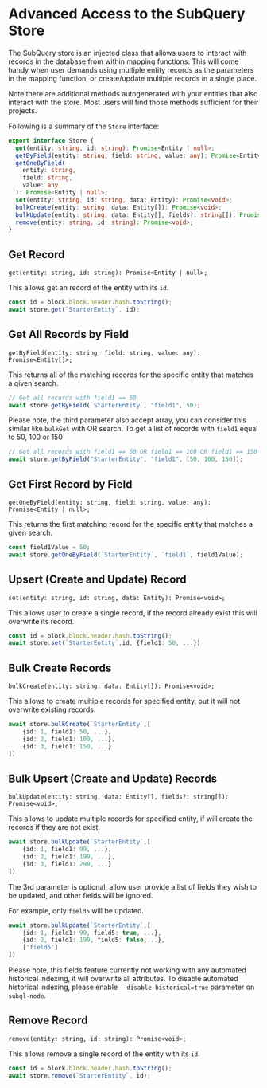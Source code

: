 # Advanced Access to the SubQuery Store

The SubQuery store is an injected class that allows users to interact with records in the database from within mapping functions. This will come handy when user demands using multiple entity records as the parameters in the mapping function, or create/update multiple records in a single place.

Note there are additional methods autogenerated with your entities that also interact with the store. Most users will find those methods sufficient for their projects.

Following is a summary of the `Store` interface:

```typescript
export interface Store {
  get(entity: string, id: string): Promise<Entity | null>;
  getByField(entity: string, field: string, value: any): Promise<Entity[]>;
  getOneByField(
    entity: string,
    field: string,
    value: any
  ): Promise<Entity | null>;
  set(entity: string, id: string, data: Entity): Promise<void>;
  bulkCreate(entity: string, data: Entity[]): Promise<void>;
  bulkUpdate(entity: string, data: Entity[], fields?: string[]): Promise<void>;
  remove(entity: string, id: string): Promise<void>;
}
```

## Get Record

`get(entity: string, id: string): Promise<Entity | null>;`

This allows get an record of the entity with its `id`.

```typescript
const id = block.block.header.hash.toString();
await store.get(`StarterEntity`, id);
```

## Get All Records by Field

`getByField(entity: string, field: string, value: any): Promise<Entity[]>;`

This returns all of the matching records for the specific entity that matches a given search.

```typescript
// Get all records with field1 == 50
await store.getByField(`StarterEntity`, "field1", 50);
```

Please note, the third parameter also accept array, you can consider this similar like `bulkGet` with OR search.
To get a list of records with `field1` equal to 50, 100 or 150

```typescript
// Get all records with field1 == 50 OR field1 == 100 OR field1 == 150
await store.getByField("StarterEntity", "field1", [50, 100, 150]);
```

## Get First Record by Field

`getOneByField(entity: string, field: string, value: any): Promise<Entity | null>;`

This returns the first matching record for the specific entity that matches a given search.

```typescript
const field1Value = 50;
await store.getOneByField(`StarterEntity`, `field1`, field1Value);
```

## Upsert (Create and Update) Record

`set(entity: string, id: string, data: Entity): Promise<void>;`

This allows user to create a single record, if the record already exist this will overwrite its record.

```typescript
const id = block.block.header.hash.toString();
await store.set(`StarterEntity`,id, {field1: 50, ...})
```

## Bulk Create Records

`bulkCreate(entity: string, data: Entity[]): Promise<void>;`

This allows to create multiple records for specified entity, but it will not overwrite existing records.

```typescript
await store.bulkCreate(`StarterEntity`,[
    {id: 1, field1: 50, ...},
    {id: 2, field1: 100, ...},
    {id: 3, field1: 150, ...}
])
```

## Bulk Upsert (Create and Update) Records

`bulkUpdate(entity: string, data: Entity[], fields?: string[]): Promise<void>;`

This allows to update multiple records for specified entity, if will create the records if they are not exist.

```typescript
await store.bulkUpdate(`StarterEntity`,[
    {id: 1, field1: 99, ...},
    {id: 2, field1: 199, ...},
    {id: 3, field1: 299, ...}
])
```

The 3rd parameter is optional, allow user provide a list of fields they wish to be updated, and other fields will be ignored.

For example, only `field5` will be updated.

```typescript
await store.bulkUpdate(`StarterEntity`,[
    {id: 1, field1: 99, field5: true, ...},
    {id: 2, field1: 199, field5: false,...},
    ['field5']
])
```

Please note, this fields feature currently not working with any automated historical indexing, it will overwrite all attributes. To disable automated historical indexing, please enable `--disable-historical=true` parameter on `subql-node`.

## Remove Record

`remove(entity: string, id: string): Promise<void>;`

This allows remove a single record of the entity with its `id`.

```typescript
const id = block.block.header.hash.toString();
await store.remove(`StarterEntity`, id);
```
